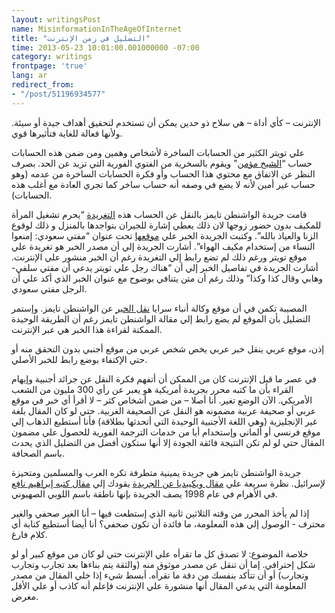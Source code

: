 ```yaml
---
layout: writingsPost
name: MisinformationInTheAgeOfInternet
title: "التضليل في زمن الإنترنت"
time: 2013-05-23 10:01:00.001000000 -07:00
category: writings
frontpage: 'true'
lang: ar
redirect_from: 
- "/post/51196934577"
---
```


الإنترنت – كأي أداة – هي سلاح ذو حدين يمكن أن تستخدم لتحقيق أهداف جيدة أو سيئة. ولأنها فعالة للغاية فتأثيرها قوي.  

علي تويتر الكثير من الحسابات الساخرة لأشخاص وهمين ومن ضمن هذه الحسابات حساب “<a href="https://twitter.com/momen0o" target="_blank">الشيخ مؤمن</a>” ويقوم بالسخرية من الفتوي الفورية التي تزيد عن الحد. بصرف النظر عن الاتفاق مع محتوي هذا الحساب وأو فكرة الحسابات الساخرة من عدمه (وهو حساب غير أمين لأنه لا يضع في وصفه أنه حساب ساخر كما تجري العادة مع أغلب هذه الحسابات).  

قامت جريدة الواشنطن تايمز بالنقل عن الحساب هذه <a href="https://twitter.com/momen0o/status/336445800324427776" target="_blank">التغريدة</a> “</span><span>يحرم تشغيل المرأة للمكيف بدون حضور زوجها لان ذلك يعطي إشارة للجيران بتواجدها بالمنزل و ذلك لوقوع الزنا والعياذ بالله</span><span>”. وكتبت الجريدة الخبر علي <a href="http://www.washingtontimes.com/news/2013/may/17/saudi-cleric-prohibit-women-using-air-conditioning/" target="_blank">موقعها</a> تحت عنوان “مفتي سعودي: إمنعوا النساء من إستخدام مكيف الهواء”. أشارت الجريدة إلي أن مصدر الخبر هو تغريدة علي موقع تويتر ورغم ذلك لم تضع رابط إلي التغريدة رغم أن الخبر منشور علي الإنترنت. أشارت الجريدة في تفاصيل الخبر إلي أن “هناك رجل علي تويتر يدعي أن مفتي سلفي-وهابي وقال كذا وكذا” وذلك رغم أن متن يتنافي بوضوح مع عنوان الخبر الذي أكد علي أن الرجل مفتي سعودي.   

المصيبة تكمن في أن موقع وكالة أنباء سرايا <a href="http://www.sarayanews.com/index.php?page=article&amp;id=198680#.UZoHta9k4f0.facebook" target="_blank">نقل الخبر</a> عن الواشنطن تايمز. وإستمر التضليل بأن الموقع لم يضع رابط إلي مقالة الواشنطن تايمز رغم أن الطريقة الوحيدة الممكنة لقراءة هذا الخبر هي عبر الإنترنت.  

إذن، موقع عربي ينقل خبر عربي يخص شخص عربي من موقع أجنبي بدون التحقق منه أو حتي الإكتفاء بوضع رابط للخبر الأصلي.   

في عصر ما قبل الإنترنت كان من الممكن أن أتفهم فكرة النقل عن جرائد أجنبية وإيهام القراء بأن ما كتبه محرر بجريدة أمريكية هو يعبر عن رأي 300 مليون من الشعب الأمريكي. الآن الوضع تغير. أنا أصلا – من ضمن أشخاص كثر – لا أقرأ أي خبر في موقع عربي أو صحيفة عربية مضمونه هو النقل عن الصحيفة الغربية. حتي لو كان المقال بلغة غير الإنجليزية (وهي اللغة الأجنبية الوحيدة التي أتحدثها بطلاقة) فأنا أستطيع الذهاب إلي موقع فرنسي أو ألماني وإستخدام أيا من خدمات الترجمة الفورية للحصول علي مضمون المقال حتي لو لم تكن النتيجة فائقة الجودة إلا أنها ستكون أفضل من التضليل الذي يحدث باسم الصحافة.   

جريدة الواشنطن تايمز هي جريدة يمينية متطرفة تكره العرب والمسلمين ومتحيزة لإسرائيل. نظرة سريعة علي <a href="http://en.wikipedia.org/wiki/The_Washington_Times" target="_blank">مقال ويكيبديا عن الجريدة</a> يقودك إلي <a href="http://weekly.ahram.org.eg/1998/403/op1.htm" target="_blank">مقال كتبه إبراهيم نافع</a> في الأهرام في عام 1998 يصف الجريدة بإنها ناطقة باسم اللوبي الصهيوني.  

إذا لم يأخذ المحرر من وقته الثلاثين ثانية الذي إستطعت فيها – أنا الغير صحفي والغير محترف - الوصول إلي هذه المعلومة، ما فائدة أن تكون صحفي؟ أنا أيضا أستطيع كتابة أي كلام فارغ.  

خلاصة الموضوع: لا تصدق كل ما تقرأه علي الإنترنت حتي لو كان من موقع كبير أو لو شكل إحترافي. إما أن تنقل عن مصدر موثوق منه (والثقة يتم بناءها بعد تجارب وتجارب وتجارب) أو أن تتأكد بنفسك من دقة ما تقرأه. أبسط شيء إذا خلي المقال من مصدر المعلومة التي يدعي المقال أنها منشورة علي الإنترنت فإعلم أنه كاذب أو علي الأقل مغرض.  